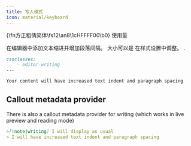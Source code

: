 ```yaml
---
title: 写入模式
icon: material/keyboard
---
```


{\fn方正粗倩简体\fs12\an8\1cHFFFF00\b0} 使用量

在编辑器中添加文本缩进并增加段落间隔。 大小可以是
在样式设置中调整。
.

```md
cssclasses:
    - editor-writing
---

Your content will have increased text indent and paragraph spacing 
```
<!-- Link to style settings adjustment. -->

## Callout metadata provider

There is also a callout metadata provider for writing (which works in live preview
and reading mode)
```md
>[!note|writing] I will display as usual
> I will have increased text indent and paragraph spacing 
```

